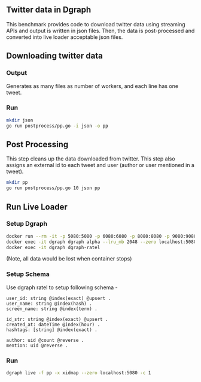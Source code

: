 ## Twitter data in Dgraph
This benchmark provides code to download twitter data using streaming APIs and output is
written in json files. Then, the data is post-processed and converted into live loader
acceptable json files.

## Downloading twitter data

### Output
Generates as many files as number of workers, and each line has one tweet.

### Run
```bash
mkdir json
go run postprocess/pp.go -i json -o pp
```

## Post Processing
This step cleans up the data downloaded from twitter. This step also assigns an external id
to each tweet and user (author or user mentioned in a tweet).
```bash
mkdir pp
go run postprocess/pp.go 10 json pp
```

## Run Live Loader
### Setup Dgraph
```bash
docker run --rm -it -p 5080:5080 -p 6080:6080 -p 8080:8080 -p 9080:9080 -p 8000:8000 --name dgraph dgraph/dgraph dgraph zero
docker exec -it dgraph dgraph alpha --lru_mb 2048 --zero localhost:5080
docker exec -it dgraph dgraph-ratel
```
(Note, all data would be lost when container stops)

### Setup Schema
Use dgraph ratel to setup following schema -
```
user_id: string @index(exact) @upsert .
user_name: string @index(hash) .
screen_name: string @index(term) .

id_str: string @index(exact) @upsert .
created_at: dateTime @index(hour) .
hashtags: [string] @index(exact) .

author: uid @count @reverse .
mention: uid @reverse .
```

### Run
```bash
dgraph live -f pp -x xidmap --zero localhost:5080 -c 1
```
